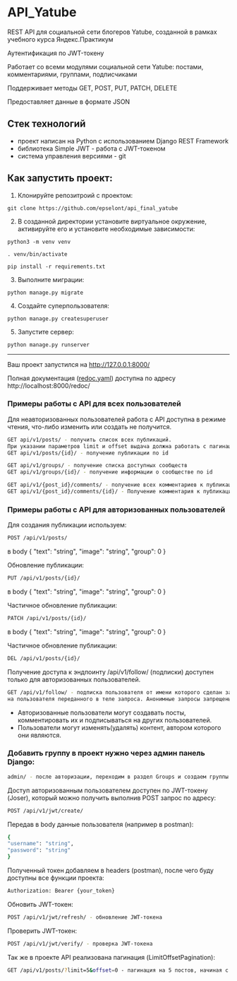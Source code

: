 
# API_Yatube

REST API для социальной сети блогеров Yatube, созданной в рамках учебного курса Яндекс.Практикум

Аутентификация по JWT-токену

Работает со всеми модулями социальной сети Yatube: постами, комментариями, группами, подписчиками

Поддерживает методы GET, POST, PUT, PATCH, DELETE

Предоставляет данные в формате JSON

## Стек технологий
- проект написан на Python с использованием Django REST Framework
- библиотека Simple JWT - работа с JWT-токеном
- система управления версиями - git

## Как запустить проект:

1) Клонируйте репозитроий с проектом:
```
git clone https://github.com/epselont/api_final_yatube
```
2) В созданной директории установите виртуальное окружение, активируйте его и установите необходимые зависимости:
```
python3 -m venv venv

. venv/bin/activate

pip install -r requirements.txt
```
3) Выполните миграции:
```
python manage.py migrate
```
4) Создайте суперпользователя:
```
python manage.py createsuperuser
```
5) Запустите сервер:
```
python manage.py runserver
```
____________________________________

Ваш проект запустился на http://127.0.0.1:8000/

Полная документация ([redoc.yaml](https://github.com/epselont/api_final_yatube/tree/master/yatube_api/static)) доступна по адресу http://localhost:8000/redoc/

### Примеры работы с API для всех пользователей
Для неавторизованных пользователей работа с API доступна в режиме чтения,
что-либо изменить или создать не получится.
```bash
GET api/v1/posts/ - получить список всех публикаций.
При указании параметров limit и offset выдача должна работать с пагинацией
GET api/v1/posts/{id}/ - получение публикации по id

GET api/v1/groups/ - получение списка доступных сообществ
GET api/v1/groups/{id}/ - получение информации о сообществе по id

GET api/v1/{post_id}/comments/ - получение всех комментариев к публикации
GET api/v1/{post_id}/comments/{id}/ - Получение комментария к публикации по id
```
### Примеры работы с API для авторизованных пользователей
Для создания публикации используем:
```bash
POST /api/v1/posts/
```
в body
{
"text": "string",
"image": "string",
"group": 0
}

Обновление публикации:
```bash
PUT /api/v1/posts/{id}/
```
в body
{
"text": "string",
"image": "string",
"group": 0
}

Частичное обновление публикации:
```bash
PATCH /api/v1/posts/{id}/
```
в body
{
"text": "string",
"image": "string",
"group": 0
}

Частичное обновление публикации:
```bash
DEL /api/v1/posts/{id}/
```
Получение доступа к эндпоинту /api/v1/follow/
(подписки) доступен только для авторизованных пользователей.
```bash
GET /api/v1/follow/ - подписка пользователя от имени которого сделан запрос
на пользователя переданного в теле запроса. Анонимные запросы запрещены.
```
- Авторизованные пользователи могут создавать посты,
комментировать их и подписываться на других пользователей.
- Пользователи могут изменять(удалять) контент, автором которого они являются.

### Добавить группу в проект нужно через админ панель Django:
```bash
admin/ - после авторизации, переходим в раздел Groups и создаем группы
```
Доступ авторизованным пользователем доступен по JWT-токену (Joser),
который можно получить выполнив POST запрос по адресу:
```bash
POST /api/v1/jwt/create/
```
Передав в body данные пользователя (например в postman):
```bash
{
"username": "string",
"password": "string"
}
```
Полученный токен добавляем в headers (postman), после чего буду доступны все функции проекта:
```bash
Authorization: Bearer {your_token}
```
Обновить JWT-токен:
```bash
POST /api/v1/jwt/refresh/ - обновление JWT-токена
```
Проверить JWT-токен:
```bash
POST /api/v1/jwt/verify/ - проверка JWT-токена
```
Так же в проекте API реализована пагинация (LimitOffsetPagination):
```bash
GET /api/v1/posts/?limit=5&offset=0 - пагинация на 5 постов, начиная с первого
```
